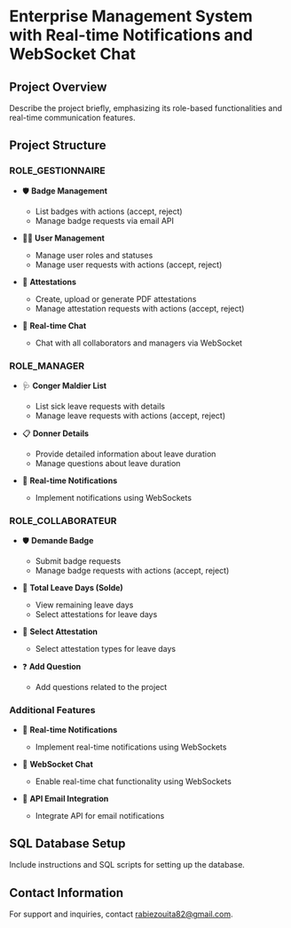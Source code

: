 # Enterprise Management System with Real-time Notifications and WebSocket Chat

## Project Overview
Describe the project briefly, emphasizing its role-based functionalities and real-time communication features.

## Project Structure

### ROLE_GESTIONNAIRE
- 🛡️ **Badge Management**
  - List badges with actions (accept, reject)
  - Manage badge requests via email API

- 🧑‍💼 **User Management**
  - Manage user roles and statuses
  - Manage user requests with actions (accept, reject)

- 📜 **Attestations**
  - Create, upload or generate PDF attestations
  - Manage attestation requests with actions (accept, reject)

- 💬 **Real-time Chat**
  - Chat with all collaborators and managers via WebSocket

### ROLE_MANAGER
- 🩺 **Conger Maldier List**
  - List sick leave requests with details
  - Manage leave requests with actions (accept, reject)

- 📋 **Donner Details**
  - Provide detailed information about leave duration
  - Manage questions about leave duration

- 📢 **Real-time Notifications**
  - Implement notifications using WebSockets

### ROLE_COLLABORATEUR
- 🛡️ **Demande Badge**
  - Submit badge requests
  - Manage badge requests with actions (accept, reject)

- 📅 **Total Leave Days (Solde)**
  - View remaining leave days
  - Select attestations for leave days

- 📄 **Select Attestation**
  - Select attestation types for leave days

- ❓ **Add Question**
  - Add questions related to the project

### Additional Features
- 📢 **Real-time Notifications**
  - Implement real-time notifications using WebSockets

- 💬 **WebSocket Chat**
  - Enable real-time chat functionality using WebSockets

- 📧 **API Email Integration**
  - Integrate API for email notifications

## SQL Database Setup
Include instructions and SQL scripts for setting up the database.

## Contact Information
For support and inquiries, contact [rabiezouita82@gmail.com](rabiezouita82@gmail.com).

